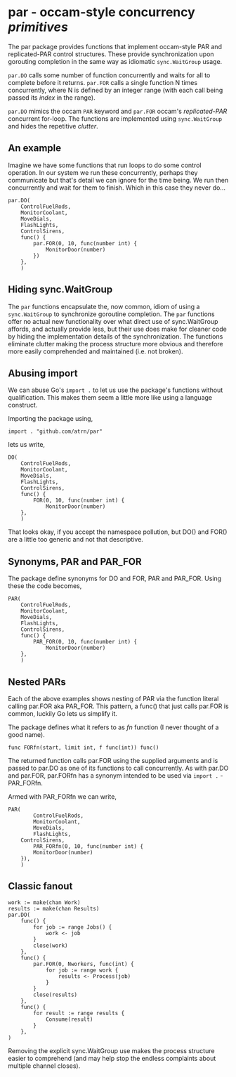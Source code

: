 # par - occam-style concurrency _primitives_

The par  package provides functions that implement  occam-style PAR
and replicated-PAR control structures. These provide synchronization
upon gorouting completion in the same way as idiomatic `sync.WaitGroup`
usage.

`par.DO` calls some number of function concurrently and waits for
all to complete before it returns. `par.FOR` calls a single function
N times concurrently, where N is defined by an integer range (with
each call being passed its _index_ in the range).

`par.DO` mimics the occam `PAR` keyword and `par.FOR` occam's
_replicated-PAR_ concurrent for-loop. The functions are implemented
using `sync.WaitGroup` and hides the repetitive _clutter_.

## An example

Imagine we have some functions that run loops to do some control
operation. In our system we run these concurrently, perhaps they
communicate but that's detail we can ignore for the time being.
We run then concurrently and wait for them to finish.  Which in
this case they never do...

	par.DO(
		ControlFuelRods,
		MonitorCoolant,
		MoveDials,
		FlashLights,
		ControlSirens,
		func() {
			par.FOR(0, 10, func(number int) {
				MonitorDoor(number)
			})
		},
        )


## Hiding sync.WaitGroup

The `par` functions encapsulate  the, now common,  idiom of using  a 
`sync.WaitGroup`  to synchronize  goroutine  completion.   The `par`
functions offer  no actual new  functionality over what direct  use of
sync.WaitGroup affords, and actually provide  less, but their use does
make  for cleaner  code by  hiding the  implementation details  of the
synchronization.  The  functions eliminate clutter making  the process
structure  more obvious  and  therefore more  easily comprehended  and
maintained (i.e. not broken).

## Abusing import

We can abuse Go's `import .` to let us use the package's functions
without qualification. This makes them seem a little more like using
a language construct.

Importing the package using,

	import . "github.com/atrn/par"

lets us write,

	DO(
		ControlFuelRods,
		MonitorCoolant,
		MoveDials,
		FlashLights,
		ControlSirens,
		func() {
			FOR(0, 10, func(number int) {
				MonitorDoor(number)
		},
        )


That looks okay, if you accept the namespace pollution, but
DO() and FOR() are a little too generic and not that descriptive.

## Synonyms, PAR and PAR_FOR 

The package define synonyms for DO and FOR, PAR and PAR_FOR.
Using these the code becomes,

	PAR(
		ControlFuelRods,
		MonitorCoolant,
		MoveDials,
		FlashLights,
		ControlSirens,
		func() {
			PAR_FOR(0, 10, func(number int) {
				MonitorDoor(number)
		},
        )
        

## Nested PARs

Each of the above examples shows nesting of PAR via the
function literal calling par.FOR aka PAR_FOR. This pattern,
a func() that just calls par.FOR is common, luckily Go lets
us simplify it.

The package defines what it refers to as _fn_ function
(I never thought of a good name).

	func FORfn(start, limit int, f func(int)) func()

The returned function calls par.FOR using the supplied
arguments and is passed to par.DO as one of its functions
to call concurrently. As with par.DO and par.FOR, par.FORfn
has a synonym intended to be used via `import .` - PAR_FORfn.

Armed with PAR_FORfn we can write,

	PAR(
	    	ControlFuelRods,
	    	MonitorCoolant,
	    	MoveDials,
	    	FlashLights,
		ControlSirens,
	    	PAR_FORfn(0, 10, func(number int) {
			MonitorDoor(number)
		}),
        )


## Classic fanout

	work := make(chan Work)
	results := make(chan Results)
	par.DO(
		func() {
			for job := range Jobs() {
				work <- job
			}
			close(work)
		},
		func() {
			par.FOR(0, Nworkers, func(int) {
				for job := range work {
					results <- Process(job)
				}
			}
			close(results)
		},
		func() {
			for result := range results {
				Consume(result)
			}
		},
	)

Removing the explicit sync.WaitGroup use makes the
process structure easier to comprehend (and may
help stop the endless complaints about multiple
channel closes).
